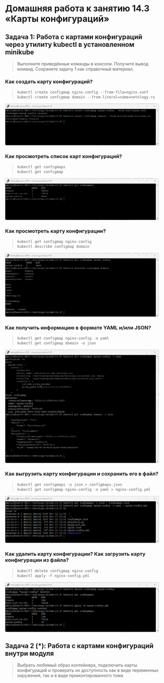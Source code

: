 # Домашняя работа к занятию 14.3 «Карты конфигураций»

## Задача 1: Работа с картами конфигураций через утилиту kubectl в установленном minikube

> Выполните приведённые команды в консоли. Получите вывод команд. Сохраните
> задачу 1 как справочный материал.

### Как создать карту конфигураций?

> ```
> kubectl create configmap nginx-config --from-file=nginx.conf
> kubectl create configmap domain --from-literal=name=netology.ru
> ```

![create](media/14.3.1_create-configmap.png)

### Как просмотреть список карт конфигураций?

> ```
> kubectl get configmaps
> kubectl get configmap
> ```

![get configmaps](media/14.3.1_get-configmaps.png)

### Как просмотреть карту конфигурации?

> ```
> kubectl get configmap nginx-config
> kubectl describe configmap domain
> ```

![get configmap, describe](media/14.3.1_get-describe-configmap.png)

### Как получить информацию в формате YAML и/или JSON?

> ```
> kubectl get configmap nginx-config -o yaml
> kubectl get configmap domain -o json
> ```

![get yaml, get json](media/14.3.1_get-configmap-yaml-json.png)

### Как выгрузить карту конфигурации и сохранить его в файл?

> ```
> kubectl get configmaps -o json > configmaps.json
> kubectl get configmap nginx-config -o yaml > nginx-config.yml
> ```

![upload](media/14.3.1_upload-configmap.png)

### Как удалить карту конфигурации? Как загрузить карту конфигурации из файла?

> ```
> kubectl delete configmap nginx-config
> kubectl apply -f nginx-config.yml
> ```

![delete, apply](media/14.3.1_delete-and-apply-configmap.png)

## Задача 2 (*): Работа с картами конфигураций внутри модуля

> Выбрать любимый образ контейнера, подключить карты конфигураций и проверить
> их доступность как в виде переменных окружения, так и в виде примонтированного
> тома

